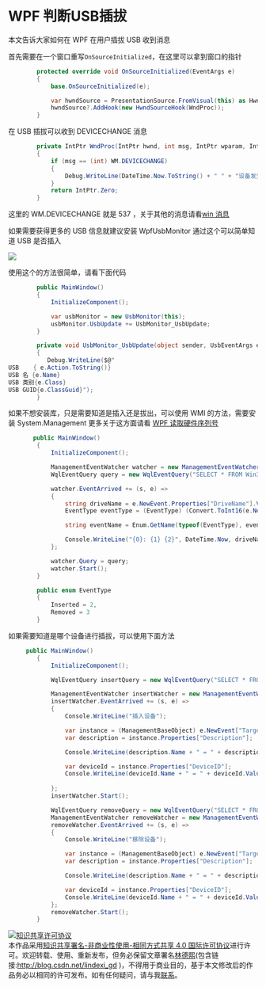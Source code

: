 # WPF 判断USB插拔

本文告诉大家如何在 WPF 在用户插拔 USB 收到消息

<!--more-->
<!-- csdn -->

首先需要在一个窗口重写`OnSourceInitialized`，在这里可以拿到窗口的指针

```csharp
        protected override void OnSourceInitialized(EventArgs e)
        {
            base.OnSourceInitialized(e);

            var hwndSource = PresentationSource.FromVisual(this) as HwndSource;
            hwndSource?.AddHook(new HwndSourceHook(WndProc));
        }
```

在 USB 插拔可以收到 DEVICECHANGE 消息

```csharp
        private IntPtr WndProc(IntPtr hwnd, int msg, IntPtr wparam, IntPtr lparam, ref bool handled)
        {
            if (msg == (int) WM.DEVICECHANGE)
            {
                Debug.WriteLine(DateTime.Now.ToString() + " " + "设备发生插拔\r\n");
            }
            return IntPtr.Zero;
        }
```

这里的 WM.DEVICECHANGE 就是 537 ，关于其他的消息请看[win 消息](https://lindexi.gitee.io/post/win-%E6%B6%88%E6%81%AF.html )

如果需要获得更多的 USB 信息就建议安装 WpfUsbMonitor 通过这个可以简单知道 USB 是否插入

<!-- ![](image/WPF 判断USB插拔/WPF 判断USB插拔0.png) -->

![](http://image.acmx.xyz/lindexi%2F201885141035318)

使用这个的方法很简单，请看下面代码

```csharp
        public MainWindow()
        {
            InitializeComponent();

            var usbMonitor = new UsbMonitor(this);
            usbMonitor.UsbUpdate += UsbMonitor_UsbUpdate;
        }

        private void UsbMonitor_UsbUpdate(object sender, UsbEventArgs e)
        {
           Debug.WriteLine($@"
USB    { e.Action.ToString()}
USB 名 {e.Name}
USB 类别{e.Class}
USB GUID{e.ClassGuid}");
        }
```

如果不想安装库，只是需要知道是插入还是拔出，可以使用 WMI 的方法，需要安装 System.Management 更多关于这方面请看 [WPF 读取硬件序列号](https://lindexi.oschina.io/lindexi/post/WPF-%E8%AF%BB%E5%8F%96%E7%A1%AC%E4%BB%B6%E5%BA%8F%E5%88%97%E5%8F%B7.html )

```csharp
       public MainWindow()
        {
            InitializeComponent();

            ManagementEventWatcher watcher = new ManagementEventWatcher();
            WqlEventQuery query = new WqlEventQuery("SELECT * FROM Win32_VolumeChangeEvent WHERE EventType = 2 or EventType = 3");

            watcher.EventArrived += (s, e) =>
            {
                string driveName = e.NewEvent.Properties["DriveName"].Value.ToString();
                EventType eventType = (EventType) (Convert.ToInt16(e.NewEvent.Properties["EventType"].Value));

                string eventName = Enum.GetName(typeof(EventType), eventType);

                Console.WriteLine("{0}: {1} {2}", DateTime.Now, driveName, eventName);
            };

            watcher.Query = query;
            watcher.Start();
        }

        public enum EventType
        {
            Inserted = 2,
            Removed = 3
        }

```

如果需要知道是哪个设备进行插拔，可以使用下面方法

```csharp
     public MainWindow()
        {
            InitializeComponent();

            WqlEventQuery insertQuery = new WqlEventQuery("SELECT * FROM __InstanceCreationEvent WITHIN 2 WHERE TargetInstance ISA 'Win32_USBHub'");

            ManagementEventWatcher insertWatcher = new ManagementEventWatcher(insertQuery);
            insertWatcher.EventArrived += (s, e) =>
            {
                Console.WriteLine("插入设备");

                var instance = (ManagementBaseObject) e.NewEvent["TargetInstance"];
                var description = instance.Properties["Description"];

                Console.WriteLine(description.Name + " = " + description.Value);

                var deviceId = instance.Properties["DeviceID"];
                Console.WriteLine(deviceId.Name + " = " + deviceId.Value);
            
            };
            insertWatcher.Start();

            WqlEventQuery removeQuery = new WqlEventQuery("SELECT * FROM __InstanceDeletionEvent WITHIN 2 WHERE TargetInstance ISA 'Win32_USBHub'");
            ManagementEventWatcher removeWatcher = new ManagementEventWatcher(removeQuery);
            removeWatcher.EventArrived += (s, e) =>
            {
                Console.WriteLine("移除设备");

                var instance = (ManagementBaseObject) e.NewEvent["TargetInstance"];
                var description = instance.Properties["Description"];

                Console.WriteLine(description.Name + " = " + description.Value);

                var deviceId = instance.Properties["DeviceID"];
                Console.WriteLine(deviceId.Name + " = " + deviceId.Value);
            };
            removeWatcher.Start();
        }
```

<a rel="license" href="http://creativecommons.org/licenses/by-nc-sa/4.0/"><img alt="知识共享许可协议" style="border-width:0" src="https://licensebuttons.net/l/by-nc-sa/4.0/88x31.png" /></a><br />本作品采用<a rel="license" href="http://creativecommons.org/licenses/by-nc-sa/4.0/">知识共享署名-非商业性使用-相同方式共享 4.0 国际许可协议</a>进行许可。欢迎转载、使用、重新发布，但务必保留文章署名[林德熙](http://blog.csdn.net/lindexi_gd)(包含链接:http://blog.csdn.net/lindexi_gd )，不得用于商业目的，基于本文修改后的作品务必以相同的许可发布。如有任何疑问，请与我[联系](mailto:lindexi_gd@163.com)。
